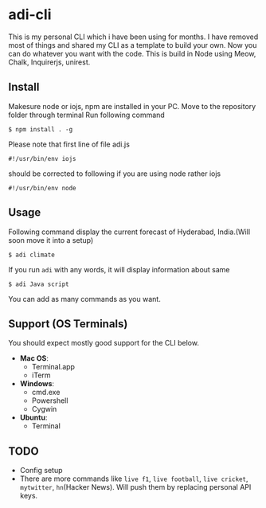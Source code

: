 adi-cli
=======

This is my personal CLI which i have been using for months. I have removed most of things and shared my CLI as a template to build your own. Now you can do whatever you want with the code. This is build in Node using Meow, Chalk, Inquirerjs, unirest.

## Install

Makesure node or iojs, npm are installed in your PC.
Move to the repository folder through terminal
Run following command
```
$ npm install . -g
```

Please note that first line of file adi.js 
```
#!/usr/bin/env iojs
```
should be corrected to following if you are using node rather iojs
```
#!/usr/bin/env node
```

## Usage
Following command display the current forecast of Hyderabad, India.(Will soon move it into a setup)
```
$ adi climate
```

If you run `adi` with any words, it will display information about same
```
$ adi Java script
```

You can add as many commands as you want.

## Support (OS Terminals)

You should expect mostly good support for the CLI below.

- **Mac OS**:
  - Terminal.app
  - iTerm
- **Windows**:
  - cmd.exe
  - Powershell
  - Cygwin
- **Ubuntu**:
  - Terminal

## TODO
- Config setup
- There are more commands like `live f1`, `live football`, `live cricket`, `mytwitter`, `hn`(Hacker News). Will push them by replacing personal API keys. 